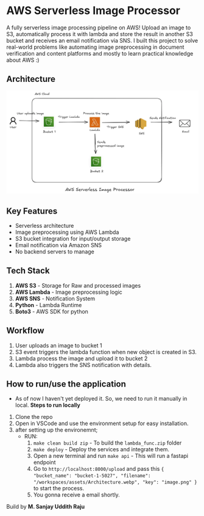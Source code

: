 # AWS Serverless Image Processor

A fully serverless image processing pipeline on AWS! Upload an image to S3, automatically process it with lambda and store the result in another S3 bucket and receives an email notification via SNS. I built this project to solve real-world problems like automating image preprocessing in document verification and content platforms and mostly to learn practical knowledge about AWS :) 

## Architecture 
<img src="assets/Architecture.webp" width="800"/>

## Key Features
- Serverless architecture
- Image preprocessing using AWS Lambda
- S3 bucket integration for input/output storage
- Email notification via Amazon SNS
- No backend servers to manage

## Tech Stack
1. **AWS S3** - Storage for Raw and processed images
2. **AWS Lambda** - Image preprocessing logic
3. **AWS SNS** - Notification System
4. **Python** - Lambda Runtime
5. **Boto3** - AWS SDK for python

## Workflow
1. User uploads an image to bucket 1
2. S3 event triggers the lambda function when new object is created in S3.
3. Lambda process the image and upload it to bucket 2
4. Lambda also triggers the SNS notification with details.

## How to run/use the application
- As of now I haven't yet deployed it. So, we need to run it manually in local. 
**Steps to run locally**
1. Clone the repo 
2. Open in VSCode and use the environment setup for easy installation.
3. after setting up the environemnt;
    - RUN: 
        1. `make clean build zip` - To build the `lambda_func.zip` folder
        2. `make deploy` - Deploy the services and integrate them.
        3. Open a new terminal and run `make api` - This will run a fastapi endpoint 
        4. Go to `http://localhost:8000/upload` and pass this `{ "bucket_name": "bucket-1-5027", "filename": "/workspaces/assets/Architecture.webp", "key": "image.png" }` to start the process.
        5. You gonna receive a email shortly. 

Build by **M. Sanjay Uddith Raju** 